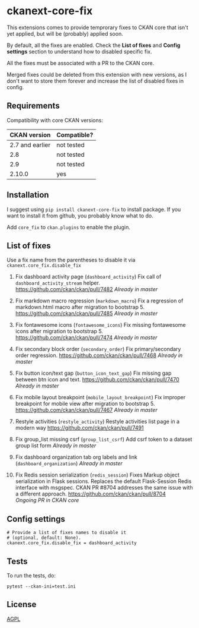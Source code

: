 # ckanext-core-fix

This extensions comes to provide temprorary fixes to CKAN core that isn't yet applied, but will be (probably) applied soon.

By default, all the fixes are enabled. Check the **List of fixes** and **Config settings**
section to understand how to disabled specific fix.

All the fixes must be associated with a PR to the CKAN core.

Merged fixes could be deleted from this extension with new versions, as I don't
want to store them forever and increase the list of disabled fixes in config.

## Requirements

Compatibility with core CKAN versions:

| CKAN version    | Compatible?   |
| --------------- | ------------- |
| 2.7 and earlier             | not tested    |
| 2.8             | not tested    |
| 2.9             | not tested    |
| 2.10.0             | yes    |

## Installation

I suggest using `pip install ckanext-core-fix` to install package. If you want to install it from github, you probably know what to do.

Add `core_fix` to `ckan.plugins` to enable the plugin.

## List of fixes
Use a fix name from the parentheses to disable it via `ckanext.core_fix.disable_fix`

1. Fix dashboard activity page (`dashboard_activity`)
	Fix call of `dashboard_activity_stream` helper.
	https://github.com/ckan/ckan/pull/7482
    *Already in master*

2. Fix markdown macro regression (`markdown_macro`)
    Fix a regression of markdown.html macro after migration to bootstrap 5.
    https://github.com/ckan/ckan/pull/7485
    *Already in master*

3. Fix fontawesome icons (`fontawesome_icons`)
    Fix missing fontawesome icons after migration to bootstrap 5.
    https://github.com/ckan/ckan/pull/7474
    *Already in master*

4. Fix secondary block order (`secondary_order`)
    Fix primary/secondary order regression.
    https://github.com/ckan/ckan/pull/7468
    *Already in master*

5. Fix button icon/text gap (`button_icon_text_gap`)
    Fix missing gap between btn icon and text.
    https://github.com/ckan/ckan/pull/7470
    *Already in master*

6. Fix mobile layout breakpoint (`mobile_layout_breakpoint`)
    Fix improper breakpoint for mobile view after migration to bootstrap 5.
    https://github.com/ckan/ckan/pull/7467
    *Already in master*

7. Restyle activities (`restyle_activity`)
    Restyle activities list page in a modern way
    https://github.com/ckan/ckan/pull/7491

8. Fix group_list missing csrf (`group_list_csrf`)
    Add csrf token to a dataset group list form
    *Already in master*

8. Fix dashboard organization tab org labels and link (`dashboard_organization`)
    *Already in master*

9. Fix Redis session serialization (`redis_session`)
    Fixes Markup object serialization in Flask sessions.
    Replaces the default Flask-Session Redis interface with msgspec.
    CKAN PR #8704 addresses the same issue with a different approach.
    https://github.com/ckan/ckan/pull/8704  
    *Ongoing PR in CKAN core* 

## Config settings

	# Provide a list of fixes names to disable it
	# (optional, default: None).
	ckanext.core_fix.disable_fix = dashboard_activity

## Tests

To run the tests, do:

    pytest --ckan-ini=test.ini

## License

[AGPL](https://www.gnu.org/licenses/agpl-3.0.en.html)

